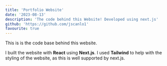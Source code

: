 ```yaml
---
title: 'Portfolio Website'
date: '2023-08-13'
description: 'The code behind this Website! Developed using next.js'
github: 'https://github.com/jscanlo1'
favourite: true
---
```


This is is the code base behind this website.

I built the website with **React** using **Next.js**. I used **Tailwind** to help with the styling of the website, as this is well supported by next.js.